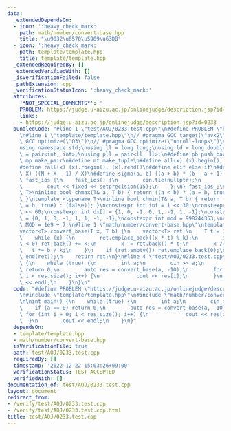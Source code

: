 ```yaml
---
data:
  _extendedDependsOn:
  - icon: ':heavy_check_mark:'
    path: math/number/convert-base.hpp
    title: "\u9032\u6570\u5909\u63DB"
  - icon: ':heavy_check_mark:'
    path: template/template.hpp
    title: template/template.hpp
  _extendedRequiredBy: []
  _extendedVerifiedWith: []
  _isVerificationFailed: false
  _pathExtension: cpp
  _verificationStatusIcon: ':heavy_check_mark:'
  attributes:
    '*NOT_SPECIAL_COMMENTS*': ''
    PROBLEM: https://judge.u-aizu.ac.jp/onlinejudge/description.jsp?id=0233
    links:
    - https://judge.u-aizu.ac.jp/onlinejudge/description.jsp?id=0233
  bundledCode: "#line 1 \"test/AOJ/0233.test.cpp\"\n#define PROBLEM \"https://judge.u-aizu.ac.jp/onlinejudge/description.jsp?id=0233\"\
    \n#line 1 \"template/template.hpp\"\n// #pragma GCC target(\"avx2\")\n// #pragma\
    \ GCC optimize(\"O3\")\n// #pragma GCC optimize(\"unroll-loops\")\n#include <bits/stdc++.h>\n\
    using namespace std;\nusing ll = long long;\nusing ld = long double;\nusing pii\
    \ = pair<int, int>;\nusing pll = pair<ll, ll>;\n#define pb push_back\n#define\
    \ mp make_pair\n#define mt make_tuple\n#define all(x) (x).begin(), (x).end()\n\
    #define rall(x) (x).rbegin(), (x).rend()\n#define elif else if\n#define updiv(N,\
    \ X) ((N + X - 1) / X)\n#define sigma(a, b) ((a + b) * (b - a + 1) / 2)\nstruct\
    \ fast_ios {\n    fast_ios() {\n        cin.tie(nullptr);\n        ios::sync_with_stdio(false);\n\
    \        cout << fixed << setprecision(15);\n    };\n} fast_ios_;\ntemplate <typename\
    \ T>\ninline bool chmax(T& a, T b) { return ((a < b) ? (a = b, true) : (false));\
    \ }\ntemplate <typename T>\ninline bool chmin(T& a, T b) { return ((a > b) ? (a\
    \ = b, true) : (false)); }\nconstexpr int inf = 1 << 30;\nconstexpr ll INF = 1LL\
    \ << 60;\nconstexpr int dx[] = {1, 0, -1, 0, 1, -1, 1, -1};\nconstexpr int dy[]\
    \ = {0, 1, 0, -1, 1, 1, -1, -1};\nconstexpr int mod = 998244353;\nconstexpr int\
    \ MOD = 1e9 + 7;\n#line 1 \"math/number/convert-base.hpp\"\ntemplate <class T>\n\
    vector<T> convert_base(T x, T b) {\n    vector<T> ret;\n    T t = 1, k = abs(b);\n\
    \    while (x) {\n        ret.emplace_back((x * t) % k);\n        if (ret.back()\
    \ < 0) ret.back() += k;\n        x -= ret.back() * t;\n        x /= k;\n     \
    \   t *= b / k;\n    }\n    if (ret.empty()) ret.emplace_back(0);\n    reverse(begin(ret),\
    \ end(ret));\n    return ret;\n}\n#line 4 \"test/AOJ/0233.test.cpp\"\n\nint main()\
    \ {\n    while (true) {\n        int a;\n        cin >> a;\n        if (a == 0)\
    \ return 0;\n        auto res = convert_base(a, -10);\n        for (int i = 0;\
    \ i < res.size(); i++) {\n            cout << res[i];\n        }\n        cout\
    \ << endl;\n    }\n}\n"
  code: "#define PROBLEM \"https://judge.u-aizu.ac.jp/onlinejudge/description.jsp?id=0233\"\
    \n#include \"template/template.hpp\"\n#include \"math/number/convert-base.hpp\"\
    \n\nint main() {\n    while (true) {\n        int a;\n        cin >> a;\n    \
    \    if (a == 0) return 0;\n        auto res = convert_base(a, -10);\n       \
    \ for (int i = 0; i < res.size(); i++) {\n            cout << res[i];\n      \
    \  }\n        cout << endl;\n    }\n}"
  dependsOn:
  - template/template.hpp
  - math/number/convert-base.hpp
  isVerificationFile: true
  path: test/AOJ/0233.test.cpp
  requiredBy: []
  timestamp: '2022-12-22 15:03:26+09:00'
  verificationStatus: TEST_ACCEPTED
  verifiedWith: []
documentation_of: test/AOJ/0233.test.cpp
layout: document
redirect_from:
- /verify/test/AOJ/0233.test.cpp
- /verify/test/AOJ/0233.test.cpp.html
title: test/AOJ/0233.test.cpp
---
```

